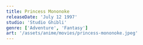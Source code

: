 ```yaml
---
title: Princess Mononoke
releaseDate: 'July 12 1997'
studio: 'Studio Ghibli'
genre: ['Adventure', 'Fantasy']
art: '/assets/anime/movies/princess-mononoke.jpeg'
---
```

